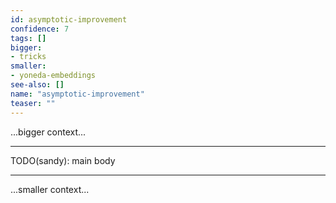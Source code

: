 ```yaml
---
id: asymptotic-improvement
confidence: 7
tags: []
bigger:
- tricks
smaller:
- yoneda-embeddings
see-also: []
name: "asymptotic-improvement"
teaser: ""
---
```



...bigger context...

---

TODO(sandy): main body

---

...smaller context...
